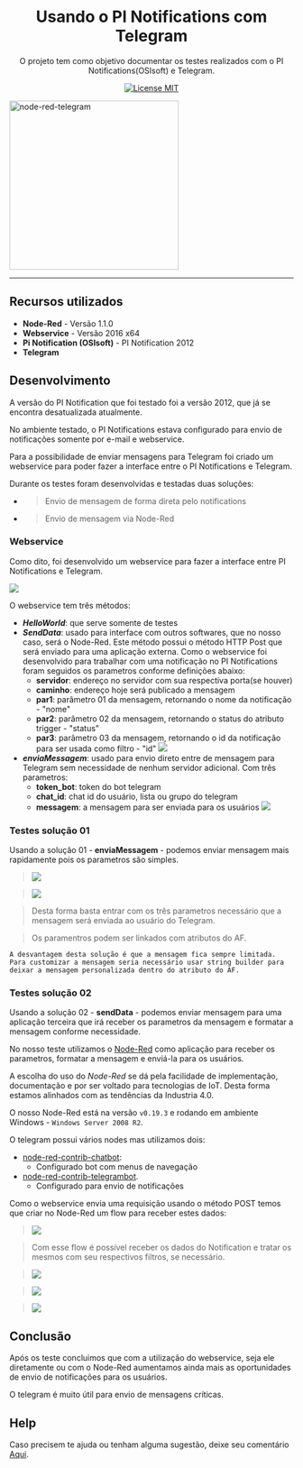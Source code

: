 
<h1 align="center">
<br>
Usando o PI Notifications com Telegram
</h1>

<p align="center">O projeto tem como objetivo documentar os testes realizados com o PI Notifications(OSIsoft) e Telegram.</p>

<p align="center">
  <a href="https://www.apache.org/licenses/LICENSE-2.0">
    <img src="https://img.shields.io/badge/apache-2.0-blue" alt="License MIT">
  </a>
</p>

<div>
  <img src="https://github.com/dedynobre/usando-pinotifications-com-telegram/blob/master/media/exec.gif" alt="node-red-telegram" height="300">
</div>

<hr />

## Recursos utilizados

- **Node-Red** - Versão 1.1.0
- **Webservice** - Versão 2016 x64
- **Pi Notification (OSIsoft)** - PI Notification 2012
- **Telegram**


## Desenvolvimento

A versão do PI Notification que foi testado foi a versão 2012, que já se encontra desatualizada atualmente.

No ambiente testado, o PI Notifications estava configurado para envio de notificações somente por e-mail e webservice.

Para a possibilidade de enviar mensagens para Telegram foi criado um webservice para poder fazer a interface entre o PI Notifications e Telegram.

Durante os testes foram desenvolvidas e testadas duas soluções:

* > Envio de mensagem de forma direta pelo notifications
* > Envio de mensagem via Node-Red

### Webservice

Como dito, foi desenvolvido um webservice para fazer a interface entre PI Notifications e Telegram.

<img src="https://github.com/dedynobre/usando-pinotifications-com-telegram/blob/master/media/img-12.jpg"/></br>

O webservice tem três métodos:

+ **_HelloWorld_**: que serve somente de testes
+ **_SendData_**: usado para interface com outros softwares, que no nosso caso, será o Node-Red. Este método possui o método HTTP Post que será enviado para uma aplicação externa. Como o webservice foi desenvolvido para trabalhar com uma notificação no PI Notifications foram seguidos os parametros conforme definições abaixo:
	- **servidor**: endereço no servidor com sua respectiva porta(se houver)
	- **caminho**: endereço hoje será publicado a mensagem
	- **par1**: parâmetro 01 da mensagem, retornando o nome da notificação - "nome"
	- **par2**: parâmetro 02 da mensagem, retornando o status do atributo trigger - "status"
	- **par3**: parâmetro 03 da mensagem, retornando o id da notificação para ser usada como filtro - "id"
	<img src="https://github.com/dedynobre/usando-pinotifications-com-telegram/blob/master/media/img-13.jpg"/></br>
+ **_enviaMessagem_**: usado para envio direto entre de mensagem para Telegram sem necessidade de nenhum servidor adicional. Com três parametros:
	- **token_bot**: token do bot telegram
	- **chat_id**: chat id do usuário, lista ou grupo do telegram
	- **messagem**: a mensagem para ser enviada para os usuários
	<img src="https://github.com/dedynobre/usando-pinotifications-com-telegram/blob/master/media/img-14.jpg"/></br>

### Testes solução 01

Usando a solução 01 - **enviaMessagem** - podemos enviar mensagem mais rapidamente pois os parametros são simples.

> <img src="https://github.com/dedynobre/usando-pinotifications-com-telegram/blob/master/media/img-06.jpg"/></br>

> <img src="https://github.com/dedynobre/usando-pinotifications-com-telegram/blob/master/media/img-07.jpg"/></br>
	
> Desta forma basta entrar com os três parametros necessário que a mensagem será enviada ao usuário do Telegram.

> Os paramentros podem ser linkados com atributos do AF.

``` A desvantagem desta solução é que a mensagem fica sempre limitada. Para customizar a mensagem seria necessário usar string builder para deixar a mensagem personalizada dentro do atributo do AF. ```


### Testes solução 02

Usando a solução 02 - **sendData** - podemos enviar mensagem para uma aplicação terceira que irá receber os parametros da mensagem e formatar a mensagem conforme necessidade.

No nosso teste utilizamos o [Node-Red](https://nodered.org/) como aplicação para receber os parametros, formatar a mensagem e enviá-la para os usuários.

A escolha do uso do *Node-Red* se dá pela facilidade de implementação, documentação e por ser voltado para tecnologias de IoT. Desta forma estamos alinhados 
com as tendências da Industria 4.0.

O nosso Node-Red está na versão ```v0.19.3``` e rodando em ambiente Windows - ```Windows Server 2008 R2```.

O  telegram possui vários nodes mas utilizamos dois:
+ [node-red-contrib-chatbot](https://flows.nodered.org/node/node-red-contrib-chatbot):
	* Configurado bot com menus de navegação
+ [node-red-contrib-telegrambot](https://flows.nodered.org/node/node-red-contrib-telegrambot).
	* Configurado para envio de notificações 

Como o webservice envia uma requisição usando o método POST temos que criar no Node-Red um flow para receber estes dados:

> <img src="https://github.com/dedynobre/usando-pinotifications-com-telegram/blob/master/media/img-16.jpg"/></br>

> Com esse flow é possível receber os dados do Notification e tratar os mesmos com seu respectivos filtros, se necessário.

> <img src="https://github.com/dedynobre/usando-pinotifications-com-telegram/blob/master/media/img-01.jpg"/></br>

> <img src="https://github.com/dedynobre/usando-pinotifications-com-telegram/blob/master/media/img-05.jpg"/></br>

> <img src="https://github.com/dedynobre/usando-pinotifications-com-telegram/blob/master/media/img-08.jpg"/></br>



## Conclusão

Após os teste concluimos que com a utilização do webservice, seja ele diretamente ou com o Node-Red aumentamos ainda mais as oportunidades de envio de notificações para os usuários.

O telegram é muito útil para envio de mensagens críticas.



## Help

Caso precisem te ajuda ou tenham alguma sugestão, deixe seu comentário [Aqui](https://github.com/dedynobre/usando-pinotifications-com-telegram/issues).